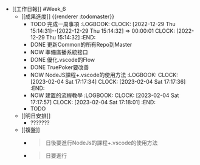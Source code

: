 - [[工作日報]] #Week_6
	- [[成果進度]] {{renderer :todomaster}}
		- TODO 完成一周事項
		  :LOGBOOK:
		  CLOCK: [2022-12-29 Thu 15:14:31]--[2022-12-29 Thu 15:14:32] =>  00:00:01
		  CLOCK: [2022-12-29 Thu 15:14:32]
		  :END:
		- DONE 更新Common的所有Repo到Master
		- NOW 準備廣播系統接口
		- DONE 優化.vscode的Flow
		- DONE TruePoker要改善
		- NOW NodeJS課程+.vscode的使用方法
		  :LOGBOOK:
		  CLOCK: [2023-02-04 Sat 17:17:34]
		  CLOCK: [2023-02-04 Sat 17:17:36]
		  :END:
		- NOW 建置的流程教學
		  :LOGBOOK:
		  CLOCK: [2023-02-04 Sat 17:17:57]
		  CLOCK: [2023-02-04 Sat 17:18:01]
		  :END:
		- TODO
	- [[明日安排]]
		- ???????
	- [[複盤]]
		- > 日後要進行NodeJs的課程+.vscode的使用方法
		- > 日要進行